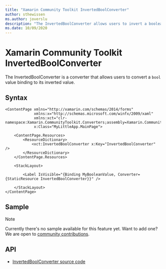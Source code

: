 ```yaml
---
title: "Xamarin Community Toolkit InvertedBoolConverter"
author: sthewissen
ms.author: joverslu
description: "The InvertedBoolConverter allows users to invert a boolean value binding."
ms.date: 10/09/2020
---
```


# Xamarin Community Toolkit InvertedBoolConverter

The InvertedBoolConverter is a converter that allows users to convert a `bool` value binding to its inverted value.

## Syntax

```xaml
<ContentPage xmlns="http://xamarin.com/schemas/2014/forms"
             xmlns:x="http://schemas.microsoft.com/winfx/2009/xaml"
             xmlns:xct="clr-namespace:Xamarin.CommunityToolkit.Converters;assembly=Xamarin.CommunityToolkit"
             x:Class="MyLittleApp.MainPage">

    <ContentPage.Resources>
        <ResourceDictionary>
            <xct:InvertedBoolConverter x:Key="InvertedBoolConverter" />
        </ResourceDictionary>
    </ContentPage.Resources>

    <StackLayout>

        <Label IsVisible="{Binding MyBooleanValue, Converter={StaticResource InvertedBoolConverter}}" />

    </StackLayout>
</ContentPage>
```

## Sample

> [!NOTE]
> Currently there's no sample available for this feature yet. Want to add one? We are open to [community contributions](https://github.com/xamarin/XamarinCommunityToolkit).

<!-- [InvertedBoolConverter sample page Source](https://github.com/xamarin/XamarinCommunityToolkit)

You can see this in action in the [Xamarin Community Toolkit Sample App](https://github.com/xamarin/XamarinCommunityToolkit). -->

## API

* [InvertedBoolConverter source code](https://github.com/xamarin/XamarinCommunityToolkit/blob/main/XamarinCommunityToolkit/Converters/InvertedBoolConverter.shared.cs)
